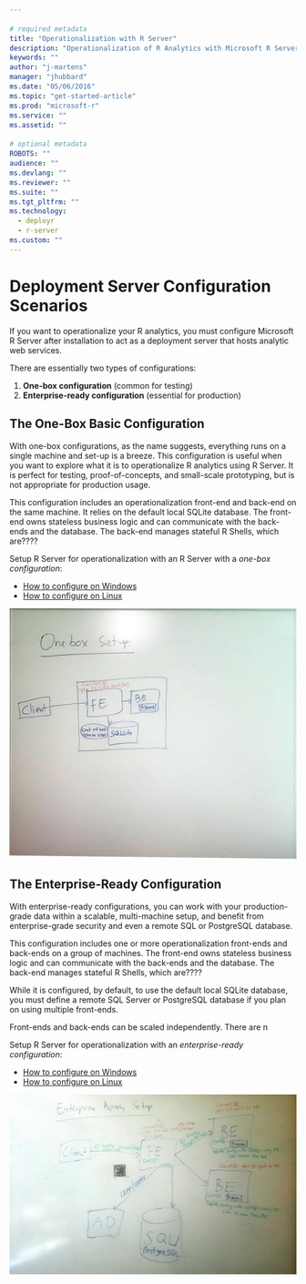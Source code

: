```yaml
---

# required metadata
title: "Operationalization with R Server"
description: "Operationalization of R Analytics with Microsoft R Server"
keywords: ""
author: "j-martens"
manager: "jhubbard"
ms.date: "05/06/2016"
ms.topic: "get-started-article"
ms.prod: "microsoft-r"
ms.service: ""
ms.assetid: ""

# optional metadata
ROBOTS: ""
audience: ""
ms.devlang: ""
ms.reviewer: ""
ms.suite: ""
ms.tgt_pltfrm: ""
ms.technology: 
  - deployr
  - r-server
ms.custom: ""
---
```


# Deployment Server Configuration Scenarios

If you want to operationalize your R analytics, you must configure Microsoft R Server after installation to act as a deployment server that hosts analytic web services.

There are essentially two types of configurations:
1. **One-box configuration** (common for testing)
1. **Enterprise-ready configuration** (essential for production)

## The One-Box Basic Configuration

With one-box configurations, as the name suggests, everything runs on a single machine and set-up is a breeze. This configuration is useful when you want to explore what it is to operationalize R analytics using R Server. It is perfect for testing, proof-of-concepts, and small-scale prototyping, but is not appropriate for production usage. 

This configuration includes an operationalization front-end and back-end on the same machine. It relies on the default local SQLite database. The front-end owns stateless business logic and can communicate with the back-ends and the database. The back-end manages stateful R Shells, which are????

Setup R Server for operationalization with an R Server with a _one-box configuration_:
 + [How to configure on Windows]()
 + [How to configure on Linux]()

![One-box configuration](../media/o18n/setup-onebox.jpeg)


## The Enterprise-Ready Configuration

With enterprise-ready configurations, you can work with your production-grade data within a scalable, multi-machine setup, and benefit from enterprise-grade security and even a remote SQL or PostgreSQL database.

This configuration includes one or more operationalization front-ends and back-ends on a group of machines. The front-end owns stateless business logic and can communicate with the back-ends and the database. The back-end manages stateful R Shells, which are????

While it is configured, by default, to use the default local SQLite database, you must define a remote SQL Server or PostgreSQL database if you plan on using multiple front-ends.

Front-ends and back-ends can be scaled independently. There are n

Setup R Server for operationalization with an _enterprise-ready configuration_:
 + [How to configure on Windows]()
 + [How to configure on Linux]()

![Enterprise-Ready Configuration](../media/o18n/setup-enterprise-ready.jpeg)

